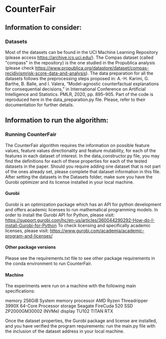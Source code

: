 # CounterFair
## Information to consider:

### Datasets
Most of the datasets can be found in the UCI Machine Learning Repository (please access https://archive.ics.uci.edu/).
The Compas dataset (called "compass" in the repository) is the one studied in the Propublica analysis (please check https://www.propublica.org/datastore/dataset/compas-recidivismrisk-score-data-and-analysis).
The data preparation for all the datasets follows the preprocessing steps proposed in: A.-H. Karimi, G. Barthe, B. Balle, and I. Valera, “Model-agnostic counterfactual explanations for consequential decisions,” in International Conference on Artificial Intelligence and Statistics. PMLR, 2020, pp. 895–905. Part of the code is reproduced here
in the data_preparation.py file. Please, refer to their documentation for further details.

## Information to run the algorithm:
### Running CounterFair
The CounterFair algorithm requires the information on possible feature values, feature values directionality and feature mutability, for each of the features in each dataset of interest.
In the data_constructor.py file, you may find the definitions for each of these properties for each of the tested datasets in the paper. Should you require adding one dataset that is not part of the ones already set, please complete that dataset information in this file.
After setting the datasets in the Datasets folder, make sure you have the Gurobi optimizer and its license installed in your local machine.
#### Gurobi
Gurobi is an optimization package which has an API for python development and offers academic licenses to run mathematical programming models.
In order to install the Gurobi API for Python, please visit: https://support.gurobi.com/hc/en-us/articles/360044290292-How-do-I-install-Gurobi-for-Python
To check licensing and specifically academic licenses, please visit: https://www.gurobi.com/academia/academic-program-and-licenses/

#### Other package versions
Please see the requirements.txt file to see other package requirements in the conda environment to run CounterFair.

#### Machine
The experiments were run on a machine with the following main specifications:

memory      256GiB System memory
processor   AMD Ryzen Threadripper 3990X 64-Core Processor
storage     Seagate FireCuda 520 SSD ZP2000GM30002 (NVMe)
display     TU102 TITAN RTX

Once the dataset properties, the Gurobi package and license are installed, and you have verified the program requirements: run the main.py file with the inclusion of the dataset address in your local machine.
